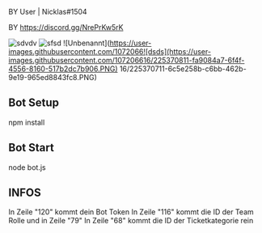 BY User | Nicklas#1504

BY https://discord.gg/NrePrKw5rK

![sdvdv](https://user-images.githubusercontent.com/107206616/225370674-ab8f2186-13e3-4bc9-915a-e2bea5386861.PNG)
![sfsd](https://user-images.githubusercontent.com/107206616/225370693-27687eac-09b0-4121-ac82-0529e076ceb2.PNG)
![Unbenannt](https://user-images.githubusercontent.com/1072066![dsds](https://user-images.githubusercontent.com/107206616/225370811-fa9084a7-6f4f-4556-8160-517b2dc7b906.PNG)
16/225370711-6c5e258b-c6bb-462b-9e19-965ed8843fc8.PNG)


## Bot Setup

npm install

## Bot Start

node bot.js

## INFOS 

In Zeile "120" kommt dein Bot Token
In Zeile "116" kommt die ID der Team Rolle und in Zeile "79"
In Zeile "68" kommt die ID der Ticketkategorie rein
